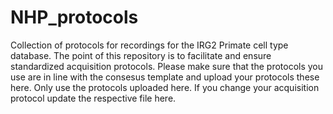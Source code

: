 # NHP_protocols
Collection of protocols for recordings for the IRG2 Primate cell type database. The point of this repository is to facilitate and ensure standardized acquisition  protocols.
Please make sure that the protocols you use are in line with the consesus template and upload your protocols these here. Only use the protocols uploaded here. If you change your acquisition protocol update the respective file here.
